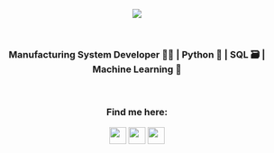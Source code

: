 
<p align="center"><img align="center" src="https://img.shields.io/badge/Mahira-Hamzah-blue"></p><br>
<h3 align="center">Manufacturing System Developer 👩‍🏭 | Python 🐍 | SQL 🗃️ | Machine Learning 🎰 </h3>
<br>
<h3 style="text-align:center;" align="center">Find me here:</h1>
<p align="center">
  <a target="_blank" href="http://www.twitter.com/MahiraHmzh"><img src="https://edent.github.io/SuperTinyIcons/images/svg/twitter.svg" align="center" height="30" width="30" ></a>
  <a target="_blank" href="https://www.linkedin.com/in/mahirahamzah/"><img src="https://edent.github.io/SuperTinyIcons/images/svg/linkedin.svg" align="center" height="30" width="30" ></a>
  <a target="_blank" href="http://www.twitter.com/MahiraHmzh"><img src="https://edent.github.io/SuperTinyIcons/images/svg/medium.svg" align="center" height="30" width="30" ></a>
  </p>

